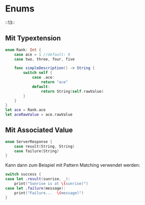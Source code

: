 # Enums
::13::

## Mit Typextension
```swift
enum Rank: Int {
    case ace = 1 //default: 0
    case two, three, four, five

    func simpleDescription() -> String {
        switch self {
	        case .ace:
	            return "ace"
	        default:
	            return String(self.rawValue)
        }
    }
}
let ace = Rank.ace
let aceRawValue = ace.rawValue
```

## Mit Associated Value

```swift
enum ServerResponse {
    case result(String, String)
    case failure(String)
}
```

Kann dann zum Beispiel mit Pattern Matching verwendet werden:
```swift
switch success {
case let .result(sunrise, _):
    print("Sunrise is at \(sunrise)")
case let .failure(message):
    print("Failure...  \(message)")
}
```
